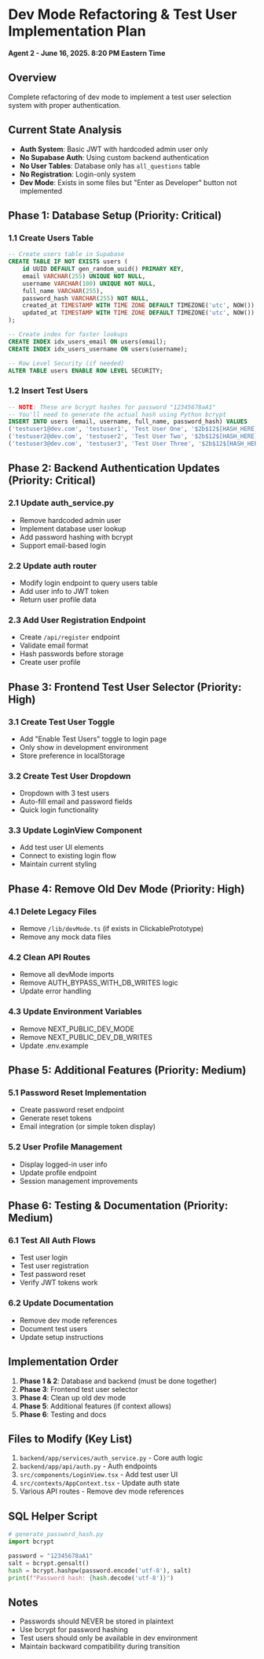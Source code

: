 # Dev Mode Refactoring & Test User Implementation Plan
**Agent 2 - June 16, 2025. 8:20 PM Eastern Time**

## Overview
Complete refactoring of dev mode to implement a test user selection system with proper authentication.

## Current State Analysis
- **Auth System**: Basic JWT with hardcoded admin user only
- **No Supabase Auth**: Using custom backend authentication
- **No User Tables**: Database only has `all_questions` table
- **No Registration**: Login-only system
- **Dev Mode**: Exists in some files but "Enter as Developer" button not implemented

## Phase 1: Database Setup (Priority: Critical)
### 1.1 Create Users Table
```sql
-- Create users table in Supabase
CREATE TABLE IF NOT EXISTS users (
    id UUID DEFAULT gen_random_uuid() PRIMARY KEY,
    email VARCHAR(255) UNIQUE NOT NULL,
    username VARCHAR(100) UNIQUE NOT NULL,
    full_name VARCHAR(255),
    password_hash VARCHAR(255) NOT NULL,
    created_at TIMESTAMP WITH TIME ZONE DEFAULT TIMEZONE('utc', NOW()),
    updated_at TIMESTAMP WITH TIME ZONE DEFAULT TIMEZONE('utc', NOW())
);

-- Create index for faster lookups
CREATE INDEX idx_users_email ON users(email);
CREATE INDEX idx_users_username ON users(username);

-- Row Level Security (if needed)
ALTER TABLE users ENABLE ROW LEVEL SECURITY;
```

### 1.2 Insert Test Users
```sql
-- NOTE: These are bcrypt hashes for password "12345678aA1"
-- You'll need to generate the actual hash using Python bcrypt
INSERT INTO users (email, username, full_name, password_hash) VALUES
('testuser1@dev.com', 'testuser1', 'Test User One', '$2b$12$[HASH_HERE]'),
('testuser2@dev.com', 'testuser2', 'Test User Two', '$2b$12$[HASH_HERE]'),
('testuser3@dev.com', 'testuser3', 'Test User Three', '$2b$12$[HASH_HERE]');
```

## Phase 2: Backend Authentication Updates (Priority: Critical)
### 2.1 Update auth_service.py
- Remove hardcoded admin user
- Implement database user lookup
- Add password hashing with bcrypt
- Support email-based login

### 2.2 Update auth router
- Modify login endpoint to query users table
- Add user info to JWT token
- Return user profile data

### 2.3 Add User Registration Endpoint
- Create `/api/register` endpoint
- Validate email format
- Hash passwords before storage
- Create user profile

## Phase 3: Frontend Test User Selector (Priority: High)
### 3.1 Create Test User Toggle
- Add "Enable Test Users" toggle to login page
- Only show in development environment
- Store preference in localStorage

### 3.2 Create Test User Dropdown
- Dropdown with 3 test users
- Auto-fill email and password fields
- Quick login functionality

### 3.3 Update LoginView Component
- Add test user UI elements
- Connect to existing login flow
- Maintain current styling

## Phase 4: Remove Old Dev Mode (Priority: High)
### 4.1 Delete Legacy Files
- Remove `/lib/devMode.ts` (if exists in ClickablePrototype)
- Remove any mock data files

### 4.2 Clean API Routes
- Remove all devMode imports
- Remove AUTH_BYPASS_WITH_DB_WRITES logic
- Update error handling

### 4.3 Update Environment Variables
- Remove NEXT_PUBLIC_DEV_MODE
- Remove NEXT_PUBLIC_DEV_DB_WRITES
- Update .env.example

## Phase 5: Additional Features (Priority: Medium)
### 5.1 Password Reset Implementation
- Create password reset endpoint
- Generate reset tokens
- Email integration (or simple token display)

### 5.2 User Profile Management
- Display logged-in user info
- Update profile endpoint
- Session management improvements

## Phase 6: Testing & Documentation (Priority: Medium)
### 6.1 Test All Auth Flows
- Test user login
- Test user registration
- Test password reset
- Verify JWT tokens work

### 6.2 Update Documentation
- Remove dev mode references
- Document test users
- Update setup instructions

## Implementation Order
1. **Phase 1 & 2**: Database and backend (must be done together)
2. **Phase 3**: Frontend test user selector
3. **Phase 4**: Clean up old dev mode
4. **Phase 5**: Additional features (if context allows)
5. **Phase 6**: Testing and docs

## Files to Modify (Key List)
1. `backend/app/services/auth_service.py` - Core auth logic
2. `backend/app/api/auth.py` - Auth endpoints
3. `src/components/LoginView.tsx` - Add test user UI
4. `src/contexts/AppContext.tsx` - Update auth state
5. Various API routes - Remove dev mode references

## SQL Helper Script
```python
# generate_password_hash.py
import bcrypt

password = "12345678aA1"
salt = bcrypt.gensalt()
hash = bcrypt.hashpw(password.encode('utf-8'), salt)
print(f"Password hash: {hash.decode('utf-8')}")
```

## Notes
- Passwords should NEVER be stored in plaintext
- Use bcrypt for password hashing
- Test users should only be available in dev environment
- Maintain backward compatibility during transition